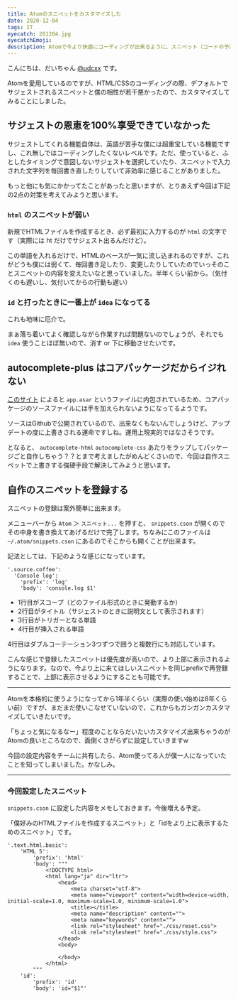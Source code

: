 ```yaml
---
title: Atomのスニペットをカスタマイズした
date: 2020-12-04
tags: IT
eyecatch: 201204.jpg
eyecatchEmoji:
description: Atomで今より快適にコーディングが出来るように、スニペット（コードの予測変換のようなもの）をカスタマイズしてみました！
---
```


こんにちは、だいちゃん [@udcxx](https://twitter.com/udc_xx) です。

Atomを愛用しているのですが、HTML/CSSのコーディングの際、デフォルトでサジェストされるスニペットと僕の相性が若干悪かったので、カスタマイズしてみることにしました。

## サジェストの恩恵を100%享受できていなかった

サジェストしてくれる機能自体は、英語が苦手な僕には超重宝している機能ですし、これ無しではコーディングしたくないレベルです。ただ、使っていると、ふとしたタイミングで意図しないサジェストを選択していたり、スニペットで入力された文字列を毎回書き直したりしていて非効率に感じることがありました。

もっと他にも気にかかってたことがあったと思いますが、とりあえず今回は下記の2点の対策を考えてみようと思います。

### `html` のスニペットが弱い

新規でHTMLファイルを作成するとき、必ず最初に入力するのが `html` の文字です（実際には ht だけでサジェスト出るんだけど）。

この単語を入れるだけで、HTMLのベースが一気に流し込まれるのですが、これがどうも僕には弱くて、毎回書き足したり、変更したりしていたのでいっそのことスニペットの内容を変えたいなと思っていました。半年くらい前から。（気付くのも遅いし、気付いてからの行動も遅い）

### `id` と打ったときに一番上が `idea` になってる

これも地味に厄介で。

まぁ落ち着いてよく確認しながら作業すれば問題ないのでしょうが、それでも `idea` 使うことほぼ無いので、消す or 下に移動させたいです。


## autocomplete-plus はコアパッケージだからイジれない

[このサイト](https://www.366service.com/jp/qa/26c5fc71b7222d93b742303fbe937a3f) によると `app.asar` というファイルに内包されているため、コアパッケージのソースファイルには手を加えられないようになってるようです。

ソースはGithubで公開されているので、出来なくもないんでしょうけど、アップデートの度に上書きされる運命ですしね。運用上現実的ではなさそうです。

となると、 `autocomplete-html` `autocomplete-css` あたりをラップしてパッケージごと自作しちゃう？？とまで考えましたがめんどくさいので、今回は自作スニペットで上書きする強硬手段で解決してみようと思います。

## 自作のスニペットを登録する

スニペットの登録は案外簡単に出来ます。

メニューバーから `Atom` ＞ `スニペット...` を押すと、 `snippets.cson` が開くのでその中身を書き換えてあげるだけで完了します。ちなみにこのファイルは `~/.atom/snippets.cson` にあるのでそこからも開くことが出来ます。

記法としては、下記のような感じになっています。

```
'.source.coffee':
  'Console log':
    'prefix': 'log'
    'body': 'console.log $1'
```

* 1行目がスコープ（どのファイル形式のときに発動するか）
* 2行目がタイトル（サジェストのときに説明文として表示されます）
* 3行目がトリガーとなる単語
* 4行目が挿入される単語

4行目はダブルコーテーション3つずつで囲うと複数行にも対応しています。

こんな感じで登録したスニペットは優先度が高いので、より上部に表示されるようになります。なので、今より上に来てほしいスニペットを同じprefixで再登録することで、上部に表示させるようにすることも可能です。

-----

Atomを本格的に使うようになってから1年半くらい（実際の使い始めは8年くらい前）ですが、まだまだ使いこなせていないので、これからもガンガンカスタマイズしていきたいです。

「ちょっと気になるなー」程度のことならだいたいカスタマイズ出来ちゃうのがAtomの良いところなので、面倒くさがらずに設定していきますw

今回の設定内容をチームに共有したら、Atom使ってる人が僕一人になっていたことを知ってしまいました。かなしみ。

-----

### 今回設定したスニペット

`snippets.cson` に設定した内容をメモしておきます。今後増える予定。

「僕好みのHTMLファイルを作成するスニペット」と「idをより上に表示するためのスニペット」です。

```
'.text.html.basic':
	'HTML 5':
		'prefix': 'html'
		'body': """
			<!DOCTYPE html>
			<html lang="ja" dir="ltr">
				<head>
					<meta charset="utf-8">
					<meta name="viewport" content="width=device-width, initial-scale=1.0, maximum-scale=1.0, minimum-scale=1.0">
					<title></title>
					<meta name="description" content="">
					<meta name="keywords" content="">
					<link rel="stylesheet" href="./css/reset.css">
					<link rel="stylesheet" href="./css/style.css">
				</head>
				<body>

				</body>
			</html>
		"""
	'id':
		'prefix': 'id'
		'body': 'id="$1"'
```
